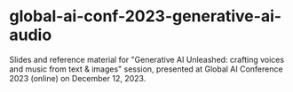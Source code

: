 # global-ai-conf-2023-generative-ai-audio
Slides and reference material for "Generative AI Unleashed: crafting voices  and music from text &amp; images" session, presented at Global AI Conference 2023 (online) on December 12, 2023.
